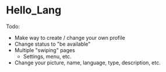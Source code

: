 # Hello_Lang

Todo:
  - Make way to create / change your own profile
  - Change status to "be available"
  - Multiple "swiping" pages
    - Settings, menu, etc.
  - Change your picture, name, language, type, description, etc.
